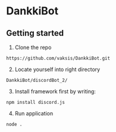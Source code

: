 # DankkiBot 

## Getting started

1. Clone the repo

`https://github.com/vaksis/DankkiBot.git`

2. Locate yourself into right directory

`DankkiBot/discordBot_2/`

3. Install framework first by writing:

`npm install discord.js`

4. Run application

`node .`
